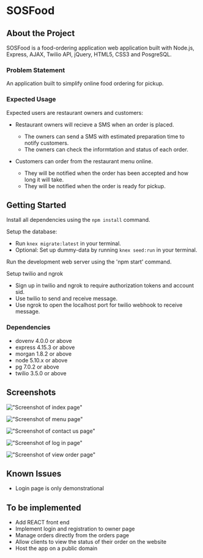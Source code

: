 # SOSFood

## About the Project
SOSFood is a food-ordering application web application built with Node.js, Express, AJAX, Twilio API, jQuery, HTML5, CSS3 and PosgreSQL.

### Problem Statement

An application built to simplify online food ordering for pickup.

### Expected Usage

Expected users are restaurant owners and customers:

- Restaurant owners will recieve a SMS when an order is placed.
  - The owners can send a SMS with estimated preparation time to notify customers.
  - The owners can check the informtation and status of each order.

- Customers can order from the restaurant menu online.
  - They will be notified when the order has been accepted and how long it will take.
  - They will be notified when the order is ready for pickup.


## Getting Started
Install all dependencies using the `npm install` command.

Setup the database:
  - Run `knex migrate:latest` in your terminal.
  - Optional: Set up dummy-data by running `knex seed:run` in your terminal.

Run the development web server using the 'npm start' command.

Setup twilio and ngrok
  - Sign up in twilio and ngrok to require authorization tokens and account sid. 
  - Use twilio to send and receive message. 
  - Use ngrok to open the localhost port for twilio webhook to receive message. 


### Dependencies
- dovenv 4.0.0 or above
- express 4.15.3 or above
- morgan 1.8.2 or above
- node 5.10.x or above
- pg 7.0.2 or above
- twilio 3.5.0 or above

## Screenshots 

!["Screenshot of index page"](https://github.com/ferrazf/Dumpling/blob/master/screenshots/index.jpg)

!["Screenshot of menu page"](https://github.com/ferrazf/Dumpling/blob/master/screenshots/menu.jpg)

!["Screenshot of contact us page"](https://github.com/ferrazf/Dumpling/blob/master/screenshots/contact_us.jpg)

!["Screenshot of log in page"](https://github.com/ferrazf/Dumpling/blob/master/screenshots/view_order_login.jpg)

!["Screenshot of view order page"](https://github.com/ferrazf/Dumpling/blob/master/screenshots/view_order.jpg)

## Known Issues 

- Login page is only demonstrational 

## To be implemented 

- Add REACT front end
- Implement login and registration to owner page
- Manage orders directly from the orders page
- Allow clients to view the status of their order on the website
- Host the app on a public domain


